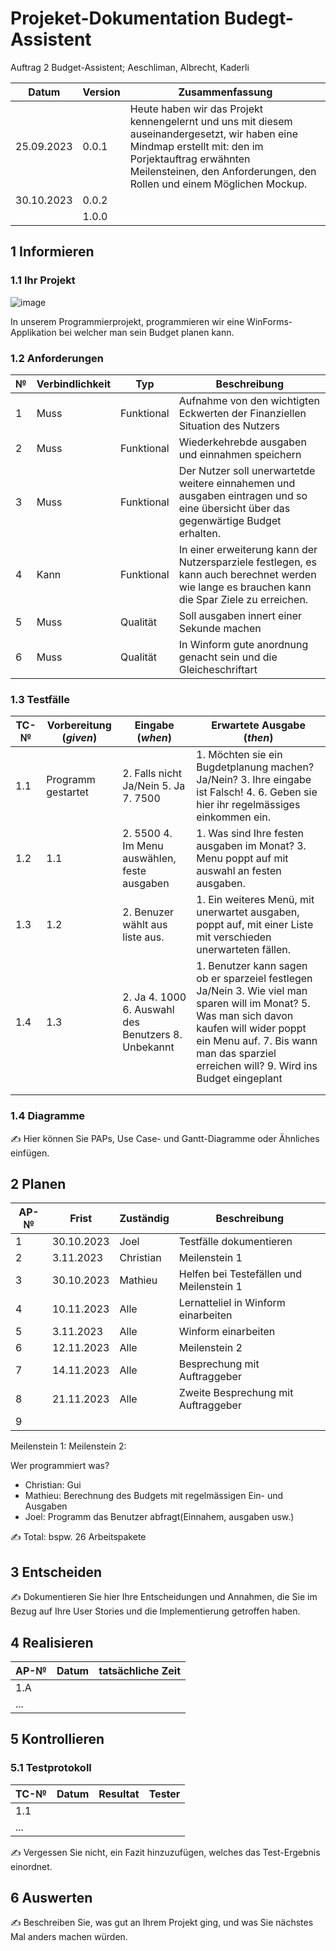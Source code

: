 # Projeket-Dokumentation Budegt-Assistent


Auftrag 2 Budget-Assistent; Aeschliman, Albrecht, Kaderli

| Datum | Version | Zusammenfassung |
| --- | --- | --- |
|25.09.2023   | 0.0.1  | Heute haben wir das Projekt kennengelernt und uns mit diesem auseinandergesetzt, wir haben eine Mindmap erstellt mit: den im Porjektauftrag erwähnten Meilensteinen, den Anforderungen, den Rollen und einem Möglichen Mockup. |
|  30.10.2023   | 0.0.2 |     |
|     | 1.0.0 |     |

## 1 Informieren

### 1.1 Ihr Projekt

![image](https://github.com/Joel-kaderli/Budgetassistent/assets/111046353/5b1f47a0-f2aa-4929-ace5-e5f44b8db76d)

In unserem Programmierprojekt, programmieren wir eine WinForms-Applikation bei welcher man sein Budget planen kann.

### 1.2 Anforderungen

| №   | Verbindlichkeit | Typ | Beschreibung |
| --- | --- | --- | --- |
| 1   |    Muss |   Funktional  | Aufnahme von den wichtigten Eckwerten der Finanziellen Situation des Nutzers  |
| 2   |    Muss | Funktional    | Wiederkehrebde ausgaben und einnahmen speichern    |
| 3   |    Muss |   Funktional  | Der Nutzer soll unerwartetde weitere einnahemen und ausgaben eintragen und so eine übersicht über das gegenwärtige Budget erhalten.   |
|  4  |  Kann   | Funktional |In einer erweiterung kann der Nutzersparziele festlegen, es kann auch berechnet werden wie lange es brauchen kann die Spar Ziele zu erreichen. |
|   5  |   Muss   |    Qualität    | Soll ausgaben innert einer Sekunde machen |
|   6  |   Muss   |    Qualität    | In Winform gute anordnung genacht sein und die Gleicheschriftart|

### 1.3 Testfälle

| TC-№ | Vorbereitung (*given*) | Eingabe (*when*) | Erwartete Ausgabe (*then*) |
| --- | --- | --- | --- |
| 1.1 |  Programm gestartet   | 2. Falls nicht Ja/Nein 5. Ja 7. 7500  |  1. Möchten sie ein Bugdetplanung machen? Ja/Nein? 3. Ihre eingabe ist Falsch! 4. 6. Geben sie hier ihr regelmässiges einkommen ein.   |
| 1.2 |  1.1   | 2. 5500 4. Im Menu auswählen, feste ausgaben   | 1. Was sind Ihre festen ausgaben im Monat? 3. Menu poppt auf mit auswahl an festen ausgaben.   |
| 1.3 | 1.2    | 2. Benuzer wählt aus liste aus.     | 1. Ein weiteres Menü, mit unerwartet ausgaben, poppt auf, mit einer Liste mit verschieden unerwarteten fällen.   |
|  1.4   |  1.3   | 2. Ja  4. 1000 6. Auswahl des Benutzers 8. Unbekannt | 1. Benutzer kann sagen ob er sparzeiel festlegen Ja/Nein 3. Wie viel man sparen will im Monat? 5. Was man sich davon kaufen will wider poppt ein Menu auf. 7. Bis wann man das sparziel erreichen will? 9. Wird ins Budget eingeplant   |
|     |     |     |     |
|     |     |     |     |







### 1.4 Diagramme

✍️ Hier können Sie PAPs, Use Case- und Gantt-Diagramme oder Ähnliches einfügen.

## 2 Planen

| AP-№ | Frist | Zuständig | Beschreibung |
| --- | --- | --- | --- |
|1|30.10.2023 |Joel|  Testfälle dokumentieren |
|2|3.11.2023  |Christian|  Meilenstein 1   |
|3|30.10.2023 | Mathieu|  Helfen bei Testefällen und Meilenstein 1  |
|4|10.11.2023 | Alle| Lernatteliel in Winform einarbeiten     |
|5|3.11.2023  | Alle| Winform einarbeiten |
|6|12.11.2023 | Alle|  Meilenstein 2    |
|7|14.11.2023 | Alle|  Besprechung mit Auftraggeber    |
|8|21.11.2023 | Alle|   Zweite Besprechung mit Auftraggeber  |
|9|     |     |     |

Meilenstein 1:
Meilenstein 2:

Wer programmiert was? 
- Christian: Gui
- Mathieu: Berechnung des Budgets mit regelmässigen Ein- und Ausgaben
- Joel: Programm das Benutzer abfragt(Einnahem, ausgaben usw.)

✍️ Total: bspw. 26 Arbeitspakete


## 3 Entscheiden

✍️ Dokumentieren Sie hier Ihre Entscheidungen und Annahmen, die Sie im Bezug auf Ihre User Stories und die Implementierung getroffen haben.

## 4 Realisieren

| AP-№ | Datum | tatsächliche Zeit |
| --- | --- | --- |
| 1.A |     |     |
| ... |     |     |


## 5 Kontrollieren

### 5.1 Testprotokoll

| TC-№ | Datum | Resultat | Tester |
| --- | --- | --- | --- |
| 1.1 |     |     |     |
| ... |     |     |     |

✍️ Vergessen Sie nicht, ein Fazit hinzuzufügen, welches das Test-Ergebnis einordnet.

## 6 Auswerten

✍️ Beschreiben Sie, was gut an Ihrem Projekt ging, und was Sie nächstes Mal anders machen würden.
